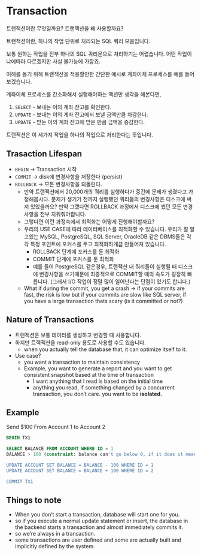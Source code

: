 # Transaction

트랜잭션이란 무엇일까요? 트랜잭션을 왜 사용할까요?

트랜잭션이란, 하나의 작업 단위로 처리되는 SQL 쿼리 모음입니다.

보통 원하는 작업을 전부 하나의 SQL 쿼리문으로 처리하기는 어렵습니다. 어떤 작업이냐에따라 다르겠지만 사실 불가능에 가깝죠.

이해를 돕기 위해 트랜잭션을 적용할만한 간단한 예시로 계좌이체 프로세스를 예를 들어보겠습니다.

계좌이체 프로세스를 간소화해서 실행해야하는 액션만 생각을 해본다면,

1. `SELECT` - 보내는 이의 계좌 잔고를 확인한다.
2. `UPDATE` - 보내는 이의 계좌 잔고에서 보낼 금액만큼 차감한다.
3. `UPDATE` - 받는 이의 계좌 잔고에 받은 만큼 금액을 증감한다.

트랜잭션은 이 세가지 작업을 하나의 작업으로 처리한다는 뜻입니다.

## Trasaction Lifespan

- `BEGIN` → Transaction 시작
- `COMMIT` → disk에 변경사항을 저장한다 (persist)
- `ROLLBACK` → 모든 변경사항을 되돌린다.
  - 만약 트랜잭션에서 20,000개의 쿼리를 실행하다가 중간에 문제가 생겼다고 가정해봅시다. 문제가 생기기 전까지 실행됐던 쿼리들의 변경사항은 디스크에 써져 있었을까요? 만약 그랬다면 ROLLBACK 과정에서 디스크에 썼던 모든 변경사항을 전부 지워줘야합니다.
  - 그렇다면 이런 과정속에서 최적화는 어떻게 진행해야할까요?
  - 우리의 USE CASE에 따라 데이터베이스를 최적화할 수 있습니다. 우리가 잘 알고있는 MySQL, PostgreSQL, SQL Server, OracleDB 같은 DBMS들은 각각 특정 포인트에 포커스를 두고 최적화하게끔 만들어져 있습니다.
    - ROLLBACK 단계에 포커스를 둔 최적화
    - COMMIT 단계에 포커스를 둔 최적화
    - 예를 들어 PostgreSQL 같은경우, 트랜잭션 내 쿼리들이 실행될 때 디스크에 변경사항을 쓰기때문에 최종적으로 COMMIT할 때의 속도가 굉장히 빠릅니다. (그래서 I/O 작업이 정말 많이 일어난다는 단점이 있기도 합니다.)
  - What if during the commit, you get a crash → if your commits are fast, the risk is low but if your commits are slow like SQL server, if you have a large transaction thats scary (is it committed or not?)

## Nature of Transactions

- 트랜잭션은 보통 데이터를 생성하고 변경할 때 사용합니다.
- 하지만 트랙잭션을 read-only 용도로 사용할 수도 있습니다.
  - when you actually tell the database that, it can optimize itself to it.
- Use case?
  - you want a transaction to maintain consistency
  - Example, you want to generate a report and you want to get consistent snapshot based at the time of transaction
    - I want anything that I read is based on the initial time
    - anything you read, if something changed by a concurrent transaction, you don’t care. you want to be **isolated.**

## Example

Send $100 From Account 1 to Account 2

```sql
BEGIN TX1

SELECT BALANCE FROM ACCOUNT WHERE ID = 1
BALANCE > 100 (constraint: balance can't go below 0, if it does it means its inconsistent data)

UPDATE ACCOUNT SET BALANCE = BALANCE - 100 WHERE ID = 1
UPDATE ACCOUNT SET BALANCE = BALANCE + 100 WHERE ID = 2

COMMIT TX1
```

## Things to note

- When you don’t start a transaction, database will start one for you.
- so if you execute a normal update statement or insert, the database in the backend starts a transaction and almost immediately commits it.
- so we’re always in a transaction.
- some transactions are user defined and some are actually built and implicitly defined by the system.
